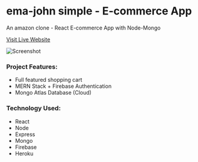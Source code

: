# ema-john simple - E-commerce App
An amazon clone - React E-commerce App with Node-Mongo

[Visit Live Website](https://ema-john-rrahool.web.app/ " ema-john simple - React E-commerce App")

![Screenshot](https://i.ibb.co/Jy3rm8C/r3.png "ema-john E-commerce App")

### Project Features:
-	Full featured shopping cart
-	MERN Stack + Firebase Authentication 
-	Mongo Atlas Database (Cloud)

### Technology Used:
- React
- Node
- Express
- Mongo
- Firebase
- Heroku
